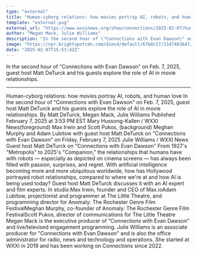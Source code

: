 ```yaml
---
type: "external"
title: "Human-cyborg relations: how movies portray AI, robots, and human love"
template: "external.pug"
external_url: "https://www.wxxinews.org/show/connections/2025-02-07/human-cyborg-relations-how-movies-portray-ai-robots-and-human-love"
author: "Megan Mack, Julie Williams"
description: "In the second hour of \"Connections with Evan Dawson\" on Feb. 7, 2025, guest host Matt DeTurck and his guests explore the role of AI in movie relationships."
image: "https://npr.brightspotcdn.com/dims4/default/67b8c17/2147483647/strip/true/crop/1024x538+0+0/resize/1200x630!/quality/90/?url=http%3A%2F%2Fnpr-brightspot.s3.amazonaws.com%2F78%2F30%2F5e92a73d4083a093f9d2c7c0c8fd%2Fimage-9.jpg"
date: "2025-02-07T15:53:42Z"
---
```


In the second hour of "Connections with Evan Dawson" on Feb. 7, 2025, guest host Matt DeTurck and his guests explore the role of AI in movie relationships.

---

Human-cyborg relations: how movies portray AI, robots, and human love
In the second hour of "Connections with Evan Dawson" on Feb. 7, 2025, guest host Matt DeTurck and his guests explore the role of AI in movie relationships.
By Matt DeTurck, Megan Mack, Julie Williams
Published February 7, 2025 at 3:53 PM EST
Mary Hussong-Kallen
/
WXXI News(foreground) Max Irwin and Scott Pukos, (background) Meghan Murphy and Adam Lubitow with guest host Matt DeTurck on "Connections with Evan Dawson" on Friday, February 7, 2025
Julie Williams
/
WXXI News Guest host Matt DeTurck on "Connections with Evan Dawson"
From 1927's "Metropolis" to 2025's "Companion," the relationships that humans have with robots — especially as depicted on cinema screens — has always been filled with passion, surprises, and regret. With artificial intelligence becoming more and more ubiquitous worldwide, how has Hollywood portrayed robot relationships, compared to where we're at and how AI is being used today? Guest host Matt DeTurck discusses it with an AI expert and film experts. In studio:Max Irwin, founder and CEO of Max.ioAdam Lubitow, projectionist and programmer at The Little Theatre, and programming director for Anomaly: The Rochester Genre Film FestivalMeghan Murphy, co-founder of Anomaly: The Rochester Genre Film FestivalScott Pukos, director of communications for The Little Theatre
Megan Mack is the executive producer of "Connections with Evan Dawson" and live/televised engagement programming.
Julie Williams is an associate producer for "Connections with Evan Dawson" and is also the office administrator for radio, news and technology and operations. She started at WXXI in 2019 and has been working on Connections since 2022.
